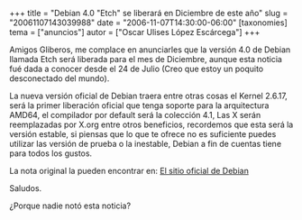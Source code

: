 +++
title = "Debian 4.0 &quot;Etch&quot; se liberará en Diciembre de este año"
slug = "20061107143039988"
date = "2006-11-07T14:30:00-06:00"
[taxonomies]
tema = ["anuncios"]
autor = ["Oscar Ulises López Escárcega"]
+++

Amigos Gliberos, me complace en anunciarles que la versión 4.0 de Debian
llamada Etch será liberada para el mes de Diciembre, aunque esta noticia
fué dada a conocer desde el 24 de Julio (Creo que estoy un poquito
desconectado del mundo).

<!-- more -->
La nueva versión oficial de Debian traera entre otras cosas el Kernel
2.6.17, será la primer liberación oficial que tenga soporte para la
arquitectura AMD64, el compilador por default será la colección 4.1, Las
X serán reemplazadas por X.org entre otros beneficios, recordemos que
esta será la versión estable, si piensas que lo que te ofrece no es
suficiente puedes utilizar las versión de prueba o la inestable, Debian
a fin de cuentas tiene para todos los gustos.

La nota original la pueden encontrar en: [El sitio oficial de
Debian](http://www.debian.org/News/2006/20060724)

Saludos.

¿Porque nadie notó esta noticia?

